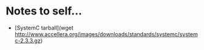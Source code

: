 # Notes to self...

- [SystemC tarball](wget http://www.accellera.org/images/downloads/standards/systemc/systemc-2.3.3.gz)

